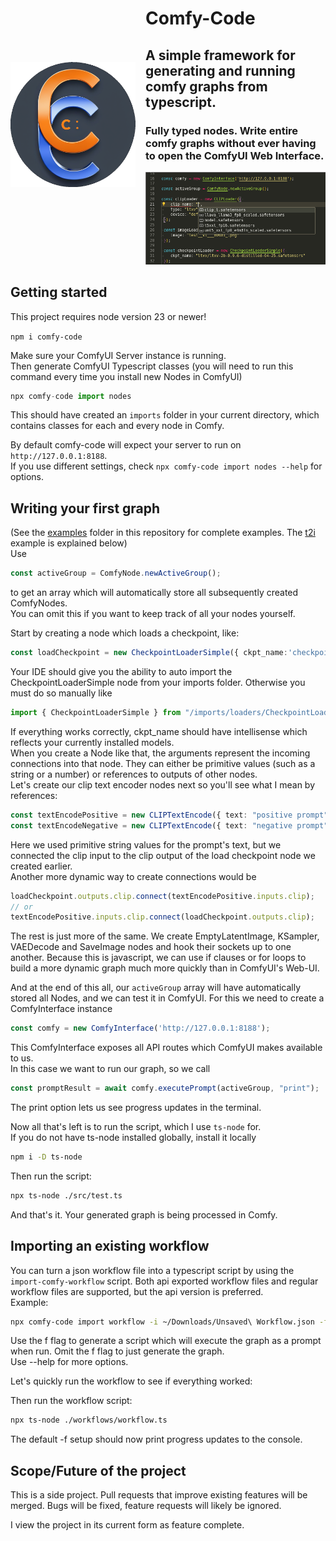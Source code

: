 

<div style="display:flex; justify-content:start; align-items:center; gap:16px;">
    <img src="github-assets/processed-icon.png" alt="Logo" width="200" /> 
    <div>
    <h1>
        Comfy-Code
    </h1>
    <h2>
        A simple framework for generating and running comfy graphs from typescript.
    </h2>
    <h3>
        Fully typed nodes. Write entire comfy graphs without ever having to open the ComfyUI Web Interface. 
    </h3>
    <img src="github-assets/intellisense.png" alt="Example Intellisense"/>
    </div>
</div>

## Getting started
This project requires node version 23 or newer!  

`npm i comfy-code`  

Make sure your ComfyUI Server instance is running.  
Then generate ComfyUI Typescript classes (you will need to run this command every time you install new Nodes in ComfyUI)  

```typescript
npx comfy-code import nodes
```

This should have created an `imports` folder in your current directory, which contains classes for each and every node in Comfy.  

By default comfy-code will expect your server to run on `http://127.0.0.1:8188`.  
If you use different settings, check `npx comfy-code import nodes --help` for options.



## Writing your first graph

(See the [examples](examples) folder in this repository for complete examples. The [t2i](examples/t2i.graph.ts) example is explained below)  
Use 

```typescript
const activeGroup = ComfyNode.newActiveGroup();
```

to get an array which will automatically store all subsequently created ComfyNodes.  
You can omit this if you want to keep track of all your nodes yourself.  

Start by creating a node which loads a checkpoint, like:

```typescript
const loadCheckpoint = new CheckpointLoaderSimple({ ckpt_name:'checkpoint-name' });
```

Your IDE should give you the ability to auto import the CheckpointLoaderSimple node from your imports folder. Otherwise you must do so manually like  
```typescript
import { CheckpointLoaderSimple } from "/imports/loaders/CheckpointLoaderSimple";
```

If everything works correctly, ckpt_name should have intellisense which reflects your currently installed models.  
When you create a Node like that, the arguments represent the incoming connections into that node. They can either be primitive values (such as a string or a number) or references to outputs of other nodes.  
Let's create our clip text encoder nodes next so you'll see what I mean by references:  

```typescript
const textEncodePositive = new CLIPTextEncode({ text: "positive prompt", clip: loadCheckpoint.outputs.CLIP });
const textEncodeNegative = new CLIPTextEncode({ text: "negative prompt", clip: loadCheckpoint.outputs.CLIP });
```

Here we used primitive string values for the prompt's text, but we connected the clip input to the clip output of the load checkpoint node we created earlier.  
Another more dynamic way to create connections would be 

```typescript 
loadCheckpoint.outputs.clip.connect(textEncodePositive.inputs.clip);
// or
textEncodePositive.inputs.clip.connect(loadCheckpoint.outputs.clip);
``` 

The rest is just more of the same. We create EmptyLatentImage, KSampler, VAEDecode and SaveImage nodes and hook their sockets up to one another. Because this is javascript, we can use if clauses or for loops to build a more dynamic graph much more quickly than in ComfyUI's Web-UI.  

And at the end of this all, our `activeGroup` array will have automatically stored all Nodes, and we can test it in ComfyUI.
For this we need to create a ComfyInterface instance

```typescript
const comfy = new ComfyInterface('http://127.0.0.1:8188');
```

This ComfyInterface exposes all API routes which ComfyUI makes available to us.  
In this case we want to run our graph, so we call

```typescript
const promptResult = await comfy.executePrompt(activeGroup, "print");
```

The print option lets us see progress updates in the terminal.

Now all that's left is to run the script, which I use `ts-node` for.  
If you do not have ts-node installed globally, install it locally  

```bash
npm i -D ts-node
```  

Then run the script:  
```bash
npx ts-node ./src/test.ts
```

And that's it. Your generated graph is being processed in Comfy.

## Importing an existing workflow

You can turn a json workflow file into a typescript script by using the `import-comfy-workflow` script. Both api exported workflow files and regular workflow files are supported, but the api version is preferred.  
Example:  

```bash
npx comfy-code import workflow -i ~/Downloads/Unsaved\ Workflow.json -f -o ./test/workflows/workflow.ts
```

Use the f flag to generate a script which will execute the graph as a prompt when run. Omit the f flag to just generate the graph.  
Use --help for more options.  

Let's quickly run the workflow to see if everything worked:  

Then run the workflow script:  

```bash
npx ts-node ./workflows/workflow.ts 
```

The default -f setup should now print progress updates to the console.  

## Scope/Future of the project  
This is a side project. Pull requests that improve existing features will be merged. Bugs will be fixed, feature requests will likely be ignored.

I view the project in its current form as feature complete.
